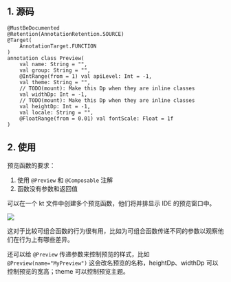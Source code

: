 ## 1. 源码

```
@MustBeDocumented
@Retention(AnnotationRetention.SOURCE)
@Target(
    AnnotationTarget.FUNCTION
)
annotation class Preview(
    val name: String = "",
    val group: String = "",
    @IntRange(from = 1) val apiLevel: Int = -1,
    val theme: String = "",
    // TODO(mount): Make this Dp when they are inline classes
    val widthDp: Int = -1,
    // TODO(mount): Make this Dp when they are inline classes
    val heightDp: Int = -1,
    val locale: String = "",
    @FloatRange(from = 0.01) val fontScale: Float = 1f
)
```

## 2. 使用

预览函数的要求：

1. 使用 `@Preview` 和 `@Composable` 注解
2. 函数没有参数和返回值

可以在一个 kt 文件中创建多个预览函数，他们将并排显示 IDE 的预览窗口中。

![](../../images/compose_preview.png)

这对于比较可组合函数的行为很有用，比如为可组合函数传递不同的参数以观察他们在行为上有哪些差异。

还可以给 `@Preview` 传递参数来控制预览的样式，比如 `@Preview(name="MyPreview")` 这会改名预览的名称，heightDp、widthDp 可以控制预览的宽高；theme 可以控制预览主题。
